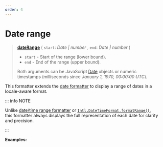 ```yaml
---
order: 4
---
```


<script setup>
  import DemoValueFormatter from '../../DemoValueFormatter.vue';
  import { demos } from '../preconfigured-formatters';
</script>

# Date range <Package name="format"/>

> **[dateRange](../../../api/_localizer/format/dateRange/index.md)** ( `start`: _Date | number_ , `end`: _Date | number_ )
>
> - `start` - Start of the range (lower bound).
> - `end` - End of the range (upper bound).
>
> Both arguments can be JavaScript [Date](https://developer.mozilla.org/en-US/docs/Web/JavaScript/Reference/Global_Objects/Date) objects or numeric timestamps (milliseconds since _January 1, 1970, 00:00:00 UTC_).

This formatter extends the [date formatter](./date.md) to display a range of dates in a locale-aware format.

::: info NOTE

Unlike [date/time range formatter](./date-time-range.md) or [`Intl.DateTimeFormat.formatRange()`](https://developer.mozilla.org/en-US/docs/Web/JavaScript/Reference/Global_Objects/Intl/DateTimeFormat/formatRange), this formatter always displays the full representation of each date for clarity and precision.

:::

**Examples:**

<DemoValueFormatter :demo="demos.dateRange"/>
